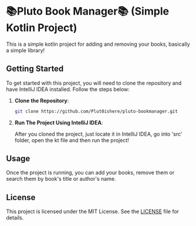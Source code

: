 # 📚Pluto Book Manager📚 (Simple Kotlin Project)
This is a simple kotlin project for adding and removing your books, basically a simple library!
## Getting Started
To get started with this project, you will need to clone the repository and have IntelliJ IDEA installed. Follow the steps below:

1. **Clone the Repository**:

   ```bash
   git clone https://github.com/Plut0ishere/pluto-bookmanager.git
   ```
2. **Run The Project Using IntelliJ IDEA**:

   After you cloned the project, just locate it in IntelliJ IDEA, go into 'src' folder, open the kt file and then run the project!
   
## Usage 
Once the project is running, you can add your books, remove them or search them by book's title or author's name.

## License

This project is licensed under the MIT License. See the [LICENSE](LICENSE) file for details.
